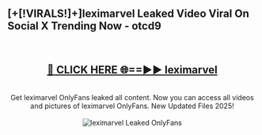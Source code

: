 <h2>[+[!VIRALS!]+]leximarvel Leaked Video Viral On Social X Trending Now - otcd9</h2>
<br>
<div align="center">
<h2><a href="https://libra.edu.pl?leximarvel" rel="nofollow">🔴 CLICK HERE 🌐==►► leximarvel</a></h2>
<br>
Get leximarvel OnlyFans leaked all content. Now you can access all videos and pictures of leximarvel OnlyFans. New Updated Files 2025!
<br>
<br>
<a href="https://libra.edu.pl?leximarvel" rel="nofollow" data-target="animated-image.originalLink"><img src="https://i.ibb.co.com/WyWwxjT/player-gif2.gif" alt="leximarvel Leaked OnlyFans" style="max-width: 100%; display: inline-block;" data-target="animated-image.originalImage"></a>
</div>
<br>